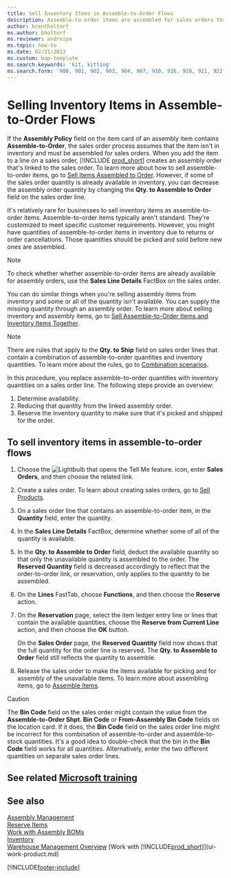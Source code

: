 ```yaml
---
title: Sell Inventory Items in Assemble-to-Order Flows
description: Assemble-to-order items are assembled for sales orders through an assembly order.
author: brentholtorf
ms.author: bholtorf
ms.reviewer: andreipa
ms.topic: how-to
ms.date: 02/21/2023
ms.custom: bap-template
ms.search.keywords: 'kit, kitting'
ms.search.form: '900, 901, 902, 903, 904, 907, 910, 916, 920, 921, 922, 923, 940, 941, 942, 930, 931, 932, 914, 915, 905'
---
```

# <a name="selling-inventory-items-in-assemble-to-order-flows"></a><a name="selling-inventory-items-in-assemble-to-order-flows"></a>Selling Inventory Items in Assemble-to-Order Flows

If the **Assembly Policy** field on the item card of an assembly item contains **Assemble-to-Order**, the sales order process assumes that the item isn't in inventory and must be assembled for sales orders. When you add the item to a line on a sales order, [!INCLUDE [prod_short](includes/prod_short.md)] creates an assembly order that's linked to the sales order. To learn more about how to sell assemble-to-order items, go to [Sell Items Assembled to Order](assembly-how-to-sell-items-assembled-to-order.md). However, if some of the sales order quantity is already available in inventory, you can decrease the assembly order quantity by changing the **Qty. to Assemble to Order** field on the sales order line.  

It's relatively rare for businesses to sell inventory items as assemble-to-order items. Assemble-to-order items typically aren't standard. They're customized to meet specific customer requirements. However, you might have quantities of assemble-to-order items in inventory due to returns or order cancellations. Those quantities should be picked and sold before new ones are assembled.  

> [!NOTE]  
> To check whether whether assemble-to-order items are already available for assembly orders, use the **Sales Line Details** FactBox on the sales order.  

You can do similar things when you're selling assembly items from inventory and some or all of the quantity isn't available. You can supply the missing quantity through an assembly order. To learn more about selling inventory and assembly items, go to [Sell Assemble-to-Order Items and Inventory Items Together](assembly-how-to-sell-assemble-to-order-items-and-inventory-items-together.md).  

> [!NOTE]  
> There are rules that apply to the **Qty. to Ship** field on sales order lines that contain a combination of assemble-to-order quantities and inventory quantities. To learn more about the rules, go to [Combination scenarios](assembly-assemble-to-order-or-assemble-to-stock.md#combination-scenarios).  

In this procedure, you replace assemble-to-order quantities with inventory quantities on a sales order line. The following steps provide an overview:

1. Determine availability.
2. Reducing that quantity from the linked assembly order.
3. Reserve the inventory quantity to make sure that it's picked and shipped for the order.  

## <a name="to-sell-inventory-items-in-assemble-to-order-flows"></a><a name="to-sell-inventory-items-in-assemble-to-order-flows"></a>To sell inventory items in assemble-to-order flows

1. Choose the ![Lightbulb that opens the Tell Me feature.](media/ui-search/search_small.png "Tell me what you want to do") icon, enter **Sales Orders**, and then choose the related link.  
2. Create a sales order. To learn about creating sales orders, go to [Sell Products](sales-how-sell-products.md).  
3. On a sales order line that contains an assemble-to-order item, in the **Quantity** field, enter the quantity.  
4. In the **Sales Line Details** FactBox, determine whether some of all of the quantity is available.  
5. In the **Qty. to Assemble to Order** field, deduct the available quantity so that only the unavailable quantity is assembled to the order. The **Reserved Quantity** field is decreased accordingly to reflect that the order-to-order link, or reservation, only applies to the quantity to be assembled.  
6. On the **Lines** FastTab, choose **Functions**, and then choose the **Reserve** action.  
7. On the **Reservation** page, select the item ledger entry line or lines that contain the available quantities, choose the **Reserve from Current Line** action, and then choose the **OK** button.  

    On the **Sales Order** page, the **Reserved Quantity** field now shows that the full quantity for the order line is reserved. The **Qty. to Assemble to Order** field still reflects the quantity to assemble.  

8. Release the sales order to make the items available for picking and for assembly of the unavailable items. To learn more about assembling items, go to [Assemble Items](assembly-how-to-assemble-items.md).  

> [!CAUTION]  
> The **Bin Code** field on the sales order might contain the value from the **Assemble-to-Order Shpt. Bin Code** or **From-Assembly Bin Code** fields on the location card. If it does, the **Bin Code** field on the sales order line might be incorrect for this combination of assemble-to-order and assemble-to-stock quantities. It's a good idea to double-check that the bin in the **Bin Code** field works for all quantities. Alternatively, enter the two different quantities on separate sales order lines.  

## <a name="see-related-microsoft-training"></a><a name="see-related-microsoft-training"></a>See related [Microsoft training](/training/modules/assemble-to-order-dynamics-365-business-central/)

## <a name="see-also"></a><a name="see-also"></a>See also

[Assembly Management](assembly-assemble-items.md)  
[Reserve Items](inventory-how-to-reserve-items.md)  
[Work with Assembly BOMs](assembly-how-work-assembly-boms.md)  
[Inventory](inventory-manage-inventory.md)  
[Warehouse Management Overview](design-details-warehouse-management.md)
[Work with [!INCLUDE[prod_short](includes/prod_short.md)]](ui-work-product.md)


[!INCLUDE[footer-include](includes/footer-banner.md)]

